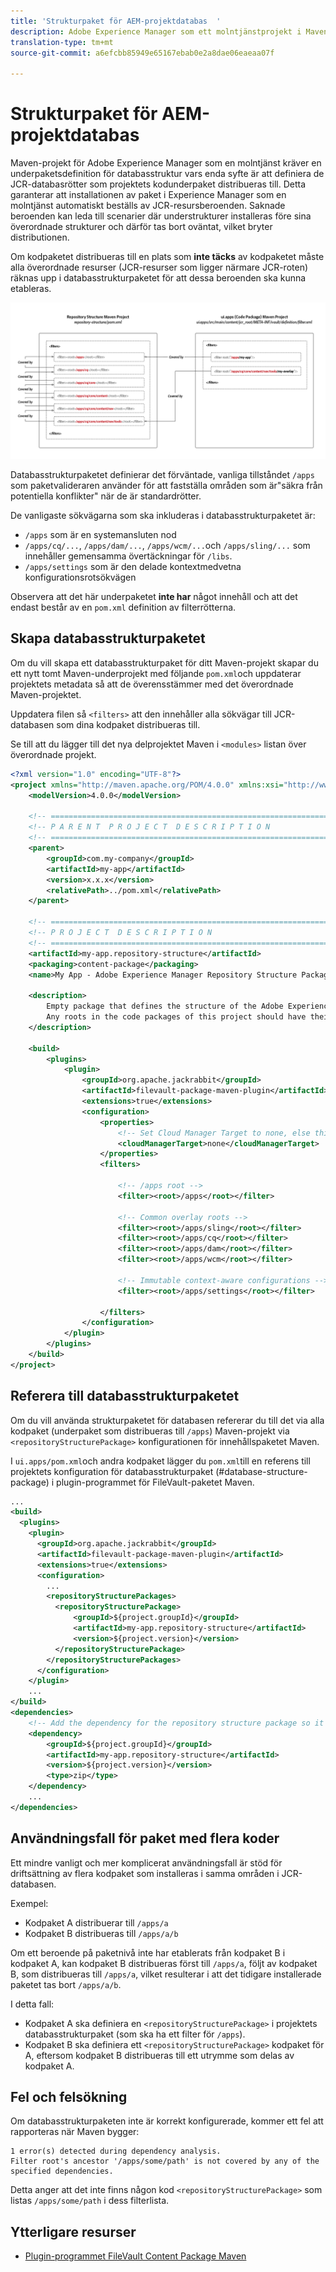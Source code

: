 ```yaml
---
title: 'Strukturpaket för AEM-projektdatabas  '
description: Adobe Experience Manager som ett molntjänstprojekt i Maven kräver en underpaketsdefinition för databasstruktur vars enda syfte är att definiera de JCR-databasrötter som projektets kodunderpaket distribueras till.
translation-type: tm+mt
source-git-commit: a6efcbb85949e65167ebab0e2a8dae06eaeaa07f

---
```



# Strukturpaket för AEM-projektdatabas

Maven-projekt för Adobe Experience Manager som en molntjänst kräver en underpaketsdefinition för databasstruktur vars enda syfte är att definiera de JCR-databasrötter som projektets kodunderpaket distribueras till. Detta garanterar att installationen av paket i Experience Manager som en molntjänst automatiskt beställs av JCR-resursberoenden. Saknade beroenden kan leda till scenarier där understrukturer installeras före sina överordnade strukturer och därför tas bort oväntat, vilket bryter distributionen.

Om kodpaketet distribueras till en plats som **inte täcks** av kodpaketet måste alla överordnade resurser (JCR-resurser som ligger närmare JCR-roten) räknas upp i databasstrukturpaketet för att dessa beroenden ska kunna etableras.

![Databasstrukturpaket](./assets/repository-structure-packages.png)

Databasstrukturpaketet definierar det förväntade, vanliga tillståndet `/apps` som paketvalideraren använder för att fastställa områden som är&quot;säkra från potentiella konflikter&quot; när de är standardrötter.

De vanligaste sökvägarna som ska inkluderas i databasstrukturpaketet är:

+ `/apps` som är en systemansluten nod
+ `/apps/cq/...`, `/apps/dam/...`, `/apps/wcm/...`och `/apps/sling/...` som innehåller gemensamma övertäckningar för `/libs`.
+ `/apps/settings` som är den delade kontextmedvetna konfigurationsrotsökvägen

Observera att det här underpaketet **inte har** något innehåll och att det endast består av en `pom.xml` definition av filterrötterna.

## Skapa databasstrukturpaketet

Om du vill skapa ett databasstrukturpaket för ditt Maven-projekt skapar du ett nytt tomt Maven-underprojekt med följande `pom.xml`och uppdaterar projektets metadata så att de överensstämmer med det överordnade Maven-projektet.

Uppdatera filen så `<filters>` att den innehåller alla sökvägar till JCR-databasen som dina kodpaket distribueras till.

Se till att du lägger till det nya delprojektet Maven i `<modules>` listan över överordnade projekt.

```xml
<?xml version="1.0" encoding="UTF-8"?>
<project xmlns="http://maven.apache.org/POM/4.0.0" xmlns:xsi="http://www.w3.org/2001/XMLSchema-instance" xsi:schemaLocation="http://maven.apache.org/POM/4.0.0 http://maven.apache.org/maven-v4_0_0.xsd">
    <modelVersion>4.0.0</modelVersion>

    <!-- ====================================================================== -->
    <!-- P A R E N T  P R O J E C T  D E S C R I P T I O N                      -->
    <!-- ====================================================================== -->
    <parent>
        <groupId>com.my-company</groupId>
        <artifactId>my-app</artifactId>
        <version>x.x.x</version>
        <relativePath>../pom.xml</relativePath>
    </parent>

    <!-- ====================================================================== -->
    <!-- P R O J E C T  D E S C R I P T I O N                                   -->
    <!-- ====================================================================== -->
    <artifactId>my-app.repository-structure</artifactId>
    <packaging>content-package</packaging>
    <name>My App - Adobe Experience Manager Repository Structure Package</name>

    <description>
        Empty package that defines the structure of the Adobe Experience Manager repository the code packages in this project deploy into.
        Any roots in the code packages of this project should have their parent enumerated in the filters list below.
    </description>

    <build>
        <plugins>
            <plugin>
                <groupId>org.apache.jackrabbit</groupId>
                <artifactId>filevault-package-maven-plugin</artifactId>
                <extensions>true</extensions>
                <configuration>
                    <properties>
                        <!-- Set Cloud Manager Target to none, else this package will be deployed and remove all defined filter roots -->
                        <cloudManagerTarget>none</cloudManagerTarget>
                    </properties>
                    <filters>

                        <!-- /apps root -->
                        <filter><root>/apps</root></filter>

                        <!-- Common overlay roots -->
                        <filter><root>/apps/sling</root></filter>
                        <filter><root>/apps/cq</root></filter>
                        <filter><root>/apps/dam</root></filter>
                        <filter><root>/apps/wcm</root></filter>

                        <!-- Immutable context-aware configurations -->
                        <filter><root>/apps/settings</root></filter>

                    </filters>
                </configuration>
            </plugin>
        </plugins>
    </build>
</project>
```

## Referera till databasstrukturpaketet

Om du vill använda strukturpaketet för databasen refererar du till det via alla kodpaket (underpaket som distribueras till `/apps`) Maven-projekt via `<repositoryStructurePackage>` konfigurationen för innehållspaketet Maven.

I `ui.apps/pom.xml`och andra kodpaket lägger du `pom.xml`till en referens till projektets konfiguration för databasstrukturpaket (#database-structure-package) i plugin-programmet för FileVault-paketet Maven.

```xml
...
<build>
  <plugins>
    <plugin>
      <groupId>org.apache.jackrabbit</groupId>
      <artifactId>filevault-package-maven-plugin</artifactId>
      <extensions>true</extensions>
      <configuration>
        ...
        <repositoryStructurePackages>
          <repositoryStructurePackage>
              <groupId>${project.groupId}</groupId>
              <artifactId>my-app.repository-structure</artifactId>
              <version>${project.version}</version>
          </repositoryStructurePackage>
        </repositoryStructurePackages>
      </configuration>
    </plugin>
    ...
</build>
<dependencies>
    <!-- Add the dependency for the repository structure package so it resolves -->
    <dependency>
        <groupId>${project.groupId}</groupId>
        <artifactId>my-app.repository-structure</artifactId>
        <version>${project.version}</version>
        <type>zip</type>
    </dependency>
    ...
</dependencies>
```

## Användningsfall för paket med flera koder

Ett mindre vanligt och mer komplicerat användningsfall är stöd för driftsättning av flera kodpaket som installeras i samma områden i JCR-databasen.

Exempel:

+ Kodpaket A distribuerar till `/apps/a`
+ Kodpaket B distribueras till `/apps/a/b`

Om ett beroende på paketnivå inte har etablerats från kodpaket B i kodpaket A, kan kodpaket B distribueras först till `/apps/a`, följt av kodpaket B, som distribueras till `/apps/a`, vilket resulterar i att det tidigare installerade paketet tas bort `/apps/a/b`.

I detta fall:

+ Kodpaket A ska definiera en `<repositoryStructurePackage>` i projektets databasstrukturpaket (som ska ha ett filter för `/apps`).
+ Kodpaket B ska definiera ett `<repositoryStructurePackage>` kodpaket för A, eftersom kodpaket B distribueras till ett utrymme som delas av kodpaket A.

## Fel och felsökning

Om databasstrukturpaketen inte är korrekt konfigurerade, kommer ett fel att rapporteras när Maven bygger:

```
1 error(s) detected during dependency analysis.
Filter root's ancestor '/apps/some/path' is not covered by any of the specified dependencies.
```

Detta anger att det inte finns någon kod `<repositoryStructurePackage>` som listas `/apps/some/path` i dess filterlista.

## Ytterligare resurser

+ [Plugin-programmet FileVault Content Package Maven](http://jackrabbit.apache.org/filevault-package-maven-plugin/)
